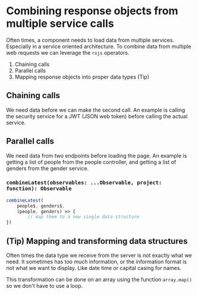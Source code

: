 # Combining response objects from multiple service calls
Often times, a component needs to load data from multiple services.
Especially in a service oriented architecture.
To combine data from multiple web requests we can leverage the `rxjs` operators.

1. Chaining calls
2. Parallel calls
3. Mapping response objects into proper data types (Tip)

## Chaining calls
We need data before we can make the second call.
An example is calling the security service for a JWT (JSON web token)
before calling the actual service.

## Parallel calls
We need data from two endpoints before loading the page.
An example is getting a list of people from the people controller,
and getting a list of genders from the gender service.

### `combineLatest(observables: ...Observable, project: function): Observable`

```typescript
combineLatest(
    people$, genders$,
    (people, genders) => {
        // map them to a new single data structure
})
```

## (Tip) Mapping and transforming data structures
Often times the data type we receive from the server is not exactly what we need.
It sometimes has too much information, or the information format
is not what we want to display. Like date time or capital casing for names.

This transformation can be done on an array using the function `array.map()`
so we don't have to use a loop.